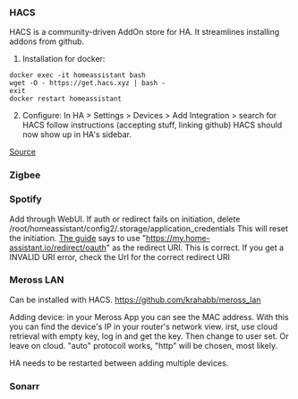 ### HACS
HACS is a community-driven AddOn store for HA. It streamlines installing addons from github.
1. Installation for docker:
```
docker exec -it homeassistant bash
wget -O - https://get.hacs.xyz | bash -
exit
docker restart homeassistant
```
2. Configure:
In HA > Settings > Devices > Add Integration > search for HACS
follow instructions (accepting stuff, linking github)
HACS should now show up in HA's sidebar.

[Source](https://hacs.xyz/)

### Zigbee


### Spotify
Add through WebUI. If auth or redirect fails on initiation, delete /root/homeassistant/config2/.storage/application_credentials
This will reset the initiation.
[The guide](https://www.home-assistant.io/integrations/spotify/) says to use "https://my.home-assistant.io/redirect/oauth" as the redirect URI. This is correct. If you get a INVALID URI error, check the Url for the correct redirect URI

### Meross LAN
Can be installed with HACS.
https://github.com/krahabb/meross_lan

Adding device: in your Meross App you can see the MAC address. With this you can find the device's IP in your router's network view.
irst, use cloud retrieval with empty key, log in and get the key. Then change to user set. Or leave on cloud.
"auto" protocoll works, "http" will be chosen, most likely.

HA needs to be restarted between adding multiple devices.

### Sonarr
